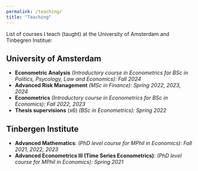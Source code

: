 ```yaml
---
permalink: /teaching/
title: "Teaching"
---
```


List of courses I teach (taught) at the University of Amsterdam and Tinbegren Institue:

## University of Amsterdam
- **Econometric Analysis** *(Introductory course in Econometrics for BSc in Politics, Psycology, Law and Economics): Fall 2024*
- **Advanced Risk Management** *(MSc in Finance): Spring 2022, 2023, 2024*
- **Econometrics** *(Introductory course in Econometrics for BSc in Economics): Fall 2022, 2023*
- **Thesis supervisions** (x6) *(BSc in Econometrics): Spring 2022*

## Tinbergen Institute
- **Advanced Mathematics**: *(PhD level course for MPhil in Economics): Fall 2021, 2022, 2023*
- **Advanced Econometrics III (Time Series Econometrics)**: *(PhD level course for MPhil in Economics): Spring 2021*

